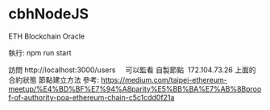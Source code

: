 # cbhNodeJS
ETH Blockchain Oracle

執行: npm run start

訪問 http://localhost:3000/users
    
可以監看 自製節點  172.104.73.26 上面的合約狀態
節點建立方法 參考: https://medium.com/taipei-ethereum-meetup/%E4%BD%BF%E7%94%A8parity%E5%BB%BA%E7%AB%8Bproof-of-authority-poa-ethereum-chain-c5c1cdd0f21a

    

